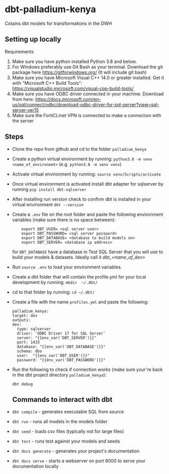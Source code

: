 # dbt-palladium-kenya
Cotains dbt models for transformations in the DWH

## Setting up locally
Requirements 
1. Make sure you have python installed Python 3.8 and below. 
2. For Windows preferably use Git Bash as your terminal. Download the git package here https://gitforwindows.org/ (It will include git bash)
3. Make sure you have Microsoft Visual C++ 14.0 or greater installed. Get it with "Microsoft C++ Build Tools": https://visualstudio.microsoft.com/visual-cpp-build-tools/
4. Make sure you have ODBC driver connected in your machine. Download from here: https://docs.microsoft.com/en-us/sql/connect/odbc/download-odbc-driver-for-sql-server?view=sql-server-ver15
5. Make sure the FortiCLinet VPN is connected to make a connection with the server

## Steps
- Clone the repo from github and cd to the folder `palladium_kenya`
- Create a python virtual environment by running: `python3.8 -m venv <name_of_environemt>` (e.g. `python3.8 -m venv venv`)
- Activate virtual environment by running: `source venv/Scripts/activate`
- Once virtual environment is activated install dbt adapter for sqlserver by running
     `pip install dbt-sqlserver`
- After installing run version check to confirm dbt is installed in your virtual environment
    `dbt --version`
- Create a `.env` file on the root folder and paste the following environment variables (make sure there is no space between):

    ```
        export DBT_USER= <sql server user>
        export DBT_PASSWORD= <sql server password>
        export DBT_DATABASE= <database to build models on>
        export DBT_SERVER= <database ip address>
    ```

    for `DBT_DATABASE` have a database in Test SQL Server that you will use to build your models & datasets. Ideally call it
    *dbt_<name_of_dev>*
- Run `source .env` to load your environment variables.
- Create a dbt folder that will contain the profile.yml for your local development by running:
    `mkdir  ~/.dbt/`
- cd to that folder by running:
    `cd ~/.dbt/`
- Create a file with the name `profiles.yml` and paste the following:
    
    ```
    palladium_kenya:
  target: dev
  outputs:
    dev:
      type: sqlserver
      driver: 'ODBC Driver 17 for SQL Server'
      server: "{{env_var('DBT_SERVER')}}"
      port: 1433
      database: "{{env_var('DBT_DATABASE')}}"
      schema: dbo
      user:  "{{env_var('DBT_USER')}}"
      password: "{{env_var('DBT_PASSWORD')}}"

    ```
- Run the following to check if connection works (make sure your're back in the dbt project directory `palladium_kenya`):

    `dbt debug`


    ## Commands to interact with dbt
- `dbt compile` - generates executable SQL from source
- `dbt run` - runs all models in the models folder
- `dbt seed` - loads csv files (typically not for large files)
- `dbt test` - runs test against your models and seeds
- `dbt docs generate` - generates your project's documentation
- `dbt docs serve` - starts a webserver on port 8000 to serve your documentation locally



